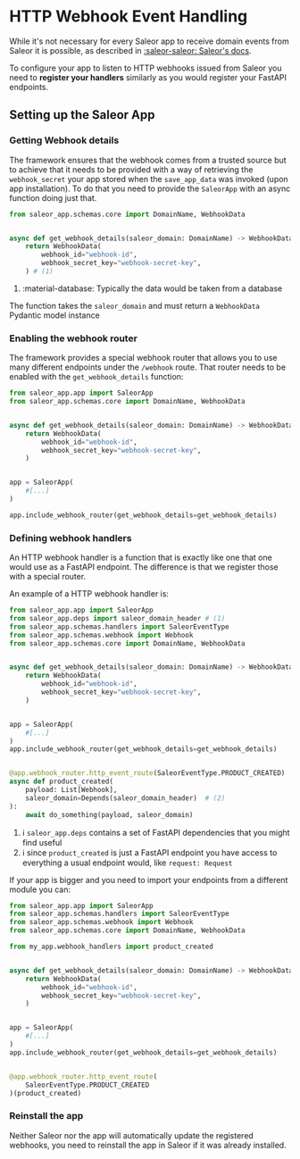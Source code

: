 # HTTP Webhook Event Handling

While it's not necessary for every Saleor app to receive domain events from Saleor it is possible, as described in [:saleor-saleor: Saleor's docs](https://docs.saleor.io/docs/3.0/developer/extending#apps).

To configure your app to listen to HTTP webhooks issued from Saleor you need to **register your handlers** similarly as you would register your FastAPI endpoints.

## Setting up the Saleor App

### Getting Webhook details

The framework ensures that the webhook comes from a trusted source but to achieve that it needs to be provided with a way of retrieving the `webhook_secret` your app stored when the `save_app_data` was invoked (upon app installation). To do that you need to provide the `SaleorApp` with an async function doing just that.

```python linenums="1"
from saleor_app.schemas.core import DomainName, WebhookData


async def get_webhook_details(saleor_domain: DomainName) -> WebhookData:
    return WebhookData(
        webhook_id="webhook-id",
        webhook_secret_key="webhook-secret-key",
    ) # (1)

```

1. :material-database: Typically the data would be taken from a database

The function takes the `saleor_domain` and must return a `WebhookData` Pydantic model instance

### Enabling the webhook router

The framework provides a special webhook router that allows you to use many different endpoints under the `/webhook` route. That router needs to be enabled with the `get_webhook_details` function:

```python linenums="1" hl_lines="16"
from saleor_app.app import SaleorApp
from saleor_app.schemas.core import DomainName, WebhookData


async def get_webhook_details(saleor_domain: DomainName) -> WebhookData:
    return WebhookData(
        webhook_id="webhook-id",
        webhook_secret_key="webhook-secret-key",
    )


app = SaleorApp(
    #[...]
)

app.include_webhook_router(get_webhook_details=get_webhook_details)
```
### Defining webhook handlers

An HTTP webhook handler is a function that is exactly like one that one would use as a FastAPI endpoint. The difference is that we register those with a special router.

An example of a HTTP webhook handler is:

```python linenums="1" hl_lines="21-26"
from saleor_app.app import SaleorApp
from saleor_app.deps import saleor_domain_header # (1)
from saleor_app.schemas.handlers import SaleorEventType
from saleor_app.schemas.webhook import Webhook
from saleor_app.schemas.core import DomainName, WebhookData


async def get_webhook_details(saleor_domain: DomainName) -> WebhookData:
    return WebhookData(
        webhook_id="webhook-id",
        webhook_secret_key="webhook-secret-key",
    )


app = SaleorApp(
    #[...]
)
app.include_webhook_router(get_webhook_details=get_webhook_details)


@app.webhook_router.http_event_route(SaleorEventType.PRODUCT_CREATED)
async def product_created(
    payload: List[Webhook],
    saleor_domain=Depends(saleor_domain_header)  # (2)
):
    await do_something(payload, saleor_domain)
```

1. :information_source: `saleor_app.deps` contains a set of FastAPI dependencies that you might find useful
2. :information_source: since `product_created` is just a FastAPI endpoint you have access to everything a usual endpoint would, like `request: Request`

If your app is bigger and you need to import your endpoints from a different module you can:

```python linenums="1" hl_lines="6 22-26"
from saleor_app.app import SaleorApp
from saleor_app.schemas.handlers import SaleorEventType
from saleor_app.schemas.webhook import Webhook
from saleor_app.schemas.core import DomainName, WebhookData

from my_app.webhook_handlers import product_created


async def get_webhook_details(saleor_domain: DomainName) -> WebhookData:
    return WebhookData(
        webhook_id="webhook-id",
        webhook_secret_key="webhook-secret-key",
    )


app = SaleorApp(
    #[...]
)
app.include_webhook_router(get_webhook_details=get_webhook_details)


@app.webhook_router.http_event_route(
    SaleorEventType.PRODUCT_CREATED
)(product_created)
```

### Reinstall the app

Neither Saleor nor the app will automatically update the registered webhooks, you need to reinstall the app in Saleor if it was already installed.
